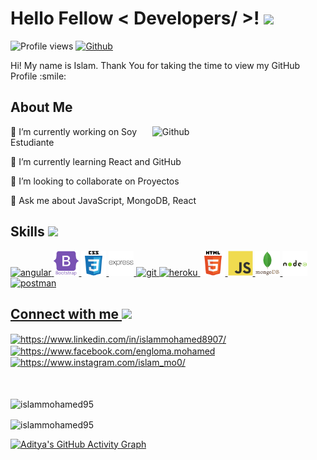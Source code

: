 <h1> Hello Fellow < Developers/ >! <img src = "https://raw.githubusercontent.com/MartinHeinz/MartinHeinz/master/wave.gif" width = "4%"> </h1>
<p align='right'>
</p>


![Profile views](https://visitor-badge.glitch.me/badge?page_id=IslamMohamed95.IslamMohamed95)
[![Github](https://img.shields.io/github/followers/IslamMohamed95?label=Follow&style=social)](https://github.com/IslamMohamed95)

<div size='20px'> Hi! My name is Islam. Thank You for taking the time to view my GitHub Profile :smile: 
</div>

<h2> About Me</h2>

<img width="55%" align="right" alt="Github" src="https://raw.githubusercontent.com/onimur/.github/master/.resources/git-header.svg" />

 🔭 I’m currently working on  Soy Estudiante
  
 🌱 I’m currently learning React and GitHub
  
 👯 I’m looking to collaborate on Proyectos
  
 💬 Ask me about JavaScript, MongoDB, React
  

<h2> Skills <img src = "https://media2.giphy.com/media/QssGEmpkyEOhBCb7e1/giphy.gif?cid=ecf05e47a0n3gi1bfqntqmob8g9aid1oyj2wr3ds3mg700bl&rid=giphy.gif" width = "2.5%"> </h2>
<a href="https://angular.io" target="_blank" rel="noreferrer"> <img src="https://angular.io/assets/images/logos/angular/angular.svg" alt="angular" width="40" height="40"/> </a> <a href="https://getbootstrap.com" target="_blank" rel="noreferrer"> <img src="https://raw.githubusercontent.com/devicons/devicon/master/icons/bootstrap/bootstrap-plain-wordmark.svg" alt="bootstrap" width="40" height="40"/> </a> <a href="https://www.w3schools.com/css/" target="_blank" rel="noreferrer"> <img src="https://raw.githubusercontent.com/devicons/devicon/master/icons/css3/css3-original-wordmark.svg" alt="css3" width="40" height="40"/> </a> <a href="https://expressjs.com" target="_blank" rel="noreferrer"> <img src="https://raw.githubusercontent.com/devicons/devicon/master/icons/express/express-original-wordmark.svg" alt="express" width="40" height="40"/> </a> <a href="https://git-scm.com/" target="_blank" rel="noreferrer"> <img src="https://www.vectorlogo.zone/logos/git-scm/git-scm-icon.svg" alt="git" width="40" height="40"/> </a> <a href="https://heroku.com" target="_blank" rel="noreferrer"> <img src="https://www.vectorlogo.zone/logos/heroku/heroku-icon.svg" alt="heroku" width="40" height="40"/> </a> <a href="https://www.w3.org/html/" target="_blank" rel="noreferrer"> <img src="https://raw.githubusercontent.com/devicons/devicon/master/icons/html5/html5-original-wordmark.svg" alt="html5" width="40" height="40"/> </a> <a href="https://developer.mozilla.org/en-US/docs/Web/JavaScript" target="_blank" rel="noreferrer"> <img src="https://raw.githubusercontent.com/devicons/devicon/master/icons/javascript/javascript-original.svg" alt="javascript" width="40" height="40"/> </a> <a href="https://www.mongodb.com/" target="_blank" rel="noreferrer"> <img src="https://raw.githubusercontent.com/devicons/devicon/master/icons/mongodb/mongodb-original-wordmark.svg" alt="mongodb" width="40" height="40"/> </a> <a href="https://nodejs.org" target="_blank" rel="noreferrer"> <img src="https://raw.githubusercontent.com/devicons/devicon/master/icons/nodejs/nodejs-original-wordmark.svg" alt="nodejs" width="40" height="40"/> </a> <a href="https://postman.com" target="_blank" rel="noreferrer"> <img src="https://www.vectorlogo.zone/logos/getpostman/getpostman-icon.svg" alt="postman" width="40" height="40"/> </a> <a href="https://reactjs.org/" target="_blank" rel="noreferrer">


<h2> Connect with me <img src='https://raw.githubusercontent.com/ShahriarShafin/ShahriarShafin/main/Assets/handshake.gif' width="7%"> </h2>
<a href="https://linkedin.com/in/https://www.linkedin.com/in/islammohamed8907/" target="blank"><img align="center" src="https://raw.githubusercontent.com/rahuldkjain/github-profile-readme-generator/master/src/images/icons/Social/linked-in-alt.svg" alt="https://www.linkedin.com/in/islammohamed8907/" height="30" width="40" /></a>
<a href="https://fb.com/https://www.facebook.com/engloma.mohamed" target="blank"><img align="center" src="https://raw.githubusercontent.com/rahuldkjain/github-profile-readme-generator/master/src/images/icons/Social/facebook.svg" alt="https://www.facebook.com/engloma.mohamed" height="30" width="40" /></a>
<a href="https://instagram.com/https://www.instagram.com/islam_mo0/" target="blank"><img align="center" src="https://raw.githubusercontent.com/rahuldkjain/github-profile-readme-generator/master/src/images/icons/Social/instagram.svg" alt="https://www.instagram.com/islam_mo0/" height="30" width="40" /></a>
  
<br>
<br>
  <br>


  <p><img align="center" src="https://github-readme-stats.vercel.app/api/top-langs?username=islammohamed95&show_icons=true&locale=en&layout=compact" alt="islammohamed95" /></p>

<p><img align="center" src="https://github-readme-streak-stats.herokuapp.com/?user=islammohamed95&" alt="islammohamed95" /></p>
  
[![Aditya's GitHub Activity Graph](https://activity-graph.herokuapp.com/graph?username=IslamMohamed95&theme=tokyonight)](https://git.io/praveenscience)

